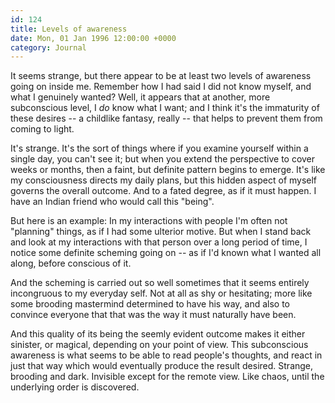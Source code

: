 ```yaml
---
id: 124
title: Levels of awareness
date: Mon, 01 Jan 1996 12:00:00 +0000
category: Journal
---
```


It seems strange, but there appear to be at least two levels of
awareness going on inside me.  Remember how I had said I did not know
myself, and what I genuinely wanted?  Well, it appears that at another,
more subconscious level, I *do* know what I want; and I think it's the
immaturity of these desires -- a childlike fantasy, really -- that helps
to prevent them from coming to light.

It's strange.  It's the sort of things where if you examine yourself
within a single day, you can't see it; but when you extend the
perspective to cover weeks or months, then a faint, but definite pattern
begins to emerge.  It's like my consciousness directs my daily plans,
but this hidden aspect of myself governs the overall outcome.  And to a
fated degree, as if it must happen.  I have an Indian friend who would
call this "being".

But here is an example: In my interactions with people I'm often not
"planning" things, as if I had some ulterior motive.  But when I stand
back and look at my interactions with that person over a long period of
time, I notice some definite scheming going on -- as if I'd known what I
wanted all along, before conscious of it.

And the scheming is carried out so well sometimes that it seems entirely
incongruous to my everyday self.  Not at all as shy or hesitating; more
like some brooding mastermind determined to have his way, and also to
convince everyone that that was the way it must naturally have been.

And this quality of its being the seemly evident outcome makes it either
sinister, or magical, depending on your point of view.  This
subconscious awareness is what seems to be able to read people's
thoughts, and react in just that way which would eventually produce the
result desired.  Strange, brooding and dark.  Invisible except for the
remote view.  Like chaos, until the underlying order is discovered.


